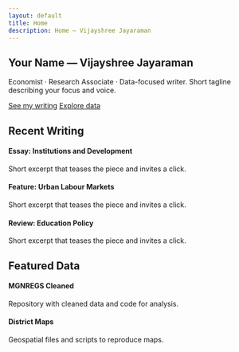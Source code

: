 ```yaml
---
layout: default
title: Home
description: Home — Vijayshree Jayaraman
---
```


<div class="container">
  <section class="hero">
    <div class="hero-inner">
      <h1>Your Name — Vijayshree Jayaraman</h1>
      <p class="lede">Economist · Research Associate · Data-focused writer. Short tagline describing your focus and voice.</p>
      <p class="hero-cta">
        <a class="btn" href="/writing/">See my writing</a>
        <a class="btn btn-outline" href="/data/">Explore data</a>
      </p>
    </div>
  </section>

  <section class="section">
    <h2>Recent Writing</h2>
    <div class="card-grid">
      <article class="card">
        <h4>Essay: Institutions and Development</h4>
        <p>Short excerpt that teases the piece and invites a click.</p>
      </article>
      <article class="card">
        <h4>Feature: Urban Labour Markets</h4>
        <p>Short excerpt that teases the piece and invites a click.</p>
      </article>
      <article class="card">
        <h4>Review: Education Policy</h4>
        <p>Short excerpt that teases the piece and invites a click.</p>
      </article>
    </div>
  </section>

  <section class="section">
    <h2>Featured Data</h2>
    <div class="card-grid">
      <article class="card">
        <h4>MGNREGS Cleaned</h4>
        <p>Repository with cleaned data and code for analysis.</p>
      </article>
      <article class="card">
        <h4>District Maps</h4>
        <p>Geospatial files and scripts to reproduce maps.</p>
      </article>
    </div>
  </section>
</div>
